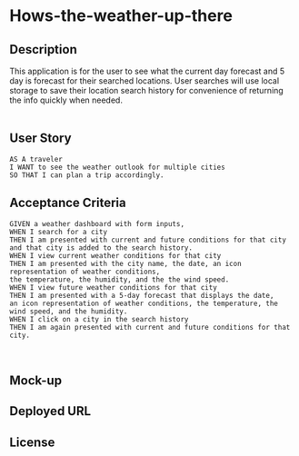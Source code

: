 # Hows-the-weather-up-there

## Description
This application is for the user to see what the current day forecast and 5 day is forecast for their searched locations. User searches will use local storage to save their location search history for convenience of returning the info quickly when needed. 
</br></br>

## User Story
```
AS A traveler
I WANT to see the weather outlook for multiple cities
SO THAT I can plan a trip accordingly.

```
## Acceptance Criteria
```
GIVEN a weather dashboard with form inputs,
WHEN I search for a city
THEN I am presented with current and future conditions for that city 
and that city is added to the search history.
WHEN I view current weather conditions for that city
THEN I am presented with the city name, the date, an icon representation of weather conditions, 
the temperature, the humidity, and the the wind speed.
WHEN I view future weather conditions for that city
THEN I am presented with a 5-day forecast that displays the date, 
an icon representation of weather conditions, the temperature, the wind speed, and the humidity.
WHEN I click on a city in the search history
THEN I am again presented with current and future conditions for that city.
```
</br>

## Mock-up

## Deployed URL

## License
